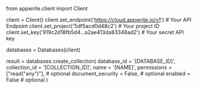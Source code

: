from appwrite.client import Client

client = Client()
client.set_endpoint('https://cloud.appwrite.io/v1') # Your API Endpoint
client.set_project('5df5acd0d48c2') # Your project ID
client.set_key('919c2d18fb5d4...a2ae413da83346ad2') # Your secret API key

databases = Databases(client)

result = databases.create_collection(
    database_id = '[DATABASE_ID]',
    collection_id = '[COLLECTION_ID]',
    name = '[NAME]',
    permissions = ["read("any")"], # optional
    document_security = False, # optional
    enabled = False # optional
)
